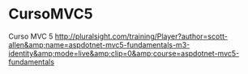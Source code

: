 # CursoMVC5
Curso MVC 5 http://pluralsight.com/training/Player?author=scott-allen&amp;name=aspdotnet-mvc5-fundamentals-m3-identity&amp;mode=live&amp;clip=0&amp;course=aspdotnet-mvc5-fundamentals
